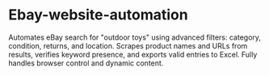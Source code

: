 # Ebay-website-automation
Automates eBay search for "outdoor toys" using advanced filters: category, condition, returns, and location. Scrapes product names and URLs from results, verifies keyword presence, and exports valid entries to Excel. Fully handles browser control and dynamic content.
